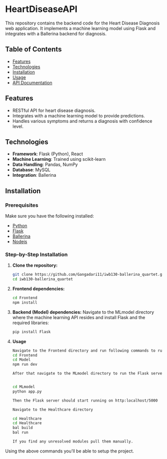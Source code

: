 # HeartDiseaseAPI


This repository contains the backend code for the Heart Disease Diagnosis web application. It implements a machine learning model using Flask and integrates with a Ballerina backend for diagnosis.

## Table of Contents

- [Features](#features)
- [Technologies](#technologies)
- [Installation](#installation)
- [Usage](#usage)
- [API Documentation](#api-documentation)


## Features

- RESTful API for heart disease diagnosis.
- Integrates with a machine learning model to provide predictions.
- Handles various symptoms and returns a diagnosis with confidence level.

## Technologies

- **Framework**: Flask (Python), React
- **Machine Learning**: Trained using scikit-learn
- **Data Handling**: Pandas, NumPy
- **Database**: MySQL
- **Integration**: Ballerina

## Installation

### Prerequisites

Make sure you have the following installed:

- [Python](https://www.python.org/)
- [Flask](https://flask.palletsprojects.com/en/2.0.x/)
- [Ballerina](https://ballerina.io/)
- [Nodejs](https://nodejs.org/en/download/prebuilt-installer/current)

### Step-by-Step Installation

1. **Clone the repository:**
   ```bash
   git clone https://github.com/Gangadari11/iwb130-ballerina_quartet.git
   cd iwb130-ballerina_quartet

2. **Frontend dependencies:**
    
    ```bash
    cd Frontend
    npm install
3. **Backend (Model) dependencies:**
   Navigate to the MLmodel directory where the machine learning API resides and install Flask and the required libraries:
   ```bash
   pip install Flask

4. **Usage**
   ```bash
   Navigate to the Frontend directory and run following commands to run the React app
   cd Frontend
   cd Model
   npm run dev

   After that navigate to the MLmodel directory to run the Flask server

   
   cd MLmodel
   python app.py

   Then the Flask server should start running on http:localhost/5000

   Navigate to the Healthcare directory

   cd Healthcare
   cd Healthcare
   bal build
   bal run

   If you find any unresolved modules pull them manually.

Using the above commands you'll be able to setup the project.


      

   


   

